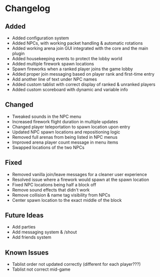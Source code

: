# Changelog

## Added
- Added configuration system
- Added NPCs, with working packet handling & automatic rotations
- Added working arena join GUI integrated with the core and the main plugin
- Added housekeeping events to protect the lobby world
- Added multiple firework spawn locations
- Spawn fireworks when a ranked player joins the game lobby
- Added proper join messaging based on player rank and first-time entry
- Add another line of text under NPC names
- Added custom tablist with correct display of ranked & unranked players
- Added custom scoreboard with dynamic and variable info

## Changed
- Tweaked sounds in the NPC menu
- Increased firework flight duration in multiple updates
- Changed player teleportation to spawn location upon entry
- Updated NPC spawn locations and repositioning logic
- Removed full arenas from being listed in NPC menus
- Improved arena player count message in menu items
- Swapped locations of the two NPCs

## Fixed
- Removed vanilla join/leave messages for a cleaner user experience
- Resolved issue where a firework would spawn at the spawn location
- Fixed NPC locations being half a block off
- Remove sound effects that didn't work
- Remove collision & name tag visibility from NPCs
- Center spawn location to the exact middle of the block

## Future Ideas
- Add parties
- Add messaging system & /shout
- Add friends system

## Known Issues
- Tablist order not updated correctly (different for each player???)
- Tablist not correct mid-game